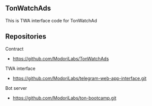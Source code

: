 ## TonWatchAds

This is TWA interface code for TonWatchAd

## Repositories

Contract

- https://github.com/ModoriLabs/TonWatchAds

TWA interface

- https://github.com/ModoriLabs/telegram-web-app-interface.git

Bot server

- https://github.com/ModoriLabs/ton-bootcamp.git
